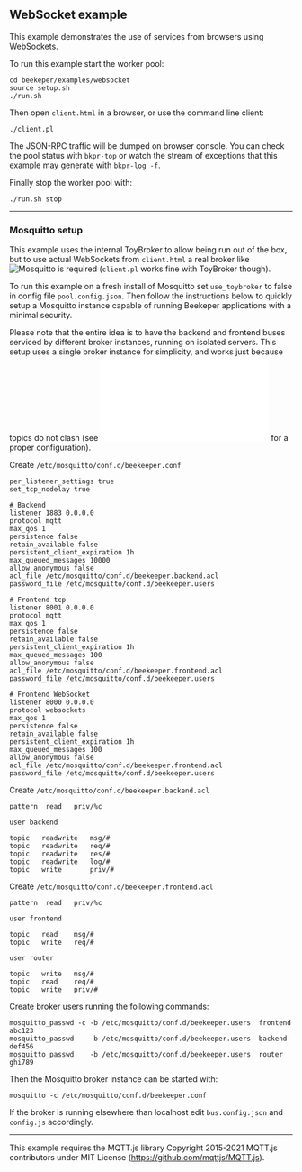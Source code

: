 ## WebSocket example

This example demonstrates the use of services from browsers using WebSockets.


To run this example start the worker pool:
```
cd beekeper/examples/websocket
source setup.sh
./run.sh
```
Then open `client.html` in a browser, or use the command line client:
```
./client.pl
```
The JSON-RPC traffic will be dumped on browser console. You can check the pool status with 
`bkpr-top` or watch the stream of exceptions that this example may generate with `bkpr-log -f`. 

Finally stop the worker pool with:
```
./run.sh stop
```
---

### Mosquitto setup

This example uses the internal ToyBroker to allow being run out of the box, but to use actual 
WebSockets from `client.html` a real broker like ![Mosquitto](https://mosquitto.org/) is required
(`client.pl` works fine with ToyBroker though).

To run this example on a fresh install of Mosquitto set `use_toybroker` to false in config file
`pool.config.json`. Then follow the instructions below to quickly setup a Mosquitto instance capable 
of running Beekeper applications with a minimal security. 

Please note that the entire idea is to have the backend and frontend buses serviced by different broker 
instances, running on isolated servers. This setup uses a single broker instance for simplicity, and works 
just because topics do not clash (see ![Brokers.md](../../doc/Brokers.md) for a proper configuration).

Create `/etc/mosquitto/conf.d/beekeeper.conf`
```
per_listener_settings true
set_tcp_nodelay true

# Backend
listener 1883 0.0.0.0
protocol mqtt
max_qos 1
persistence false
retain_available false
persistent_client_expiration 1h
max_queued_messages 10000
allow_anonymous false
acl_file /etc/mosquitto/conf.d/beekeeper.backend.acl
password_file /etc/mosquitto/conf.d/beekeeper.users

# Frontend tcp
listener 8001 0.0.0.0
protocol mqtt
max_qos 1
persistence false
retain_available false
persistent_client_expiration 1h
max_queued_messages 100
allow_anonymous false
acl_file /etc/mosquitto/conf.d/beekeeper.frontend.acl
password_file /etc/mosquitto/conf.d/beekeeper.users

# Frontend WebSocket
listener 8000 0.0.0.0
protocol websockets
max_qos 1
persistence false
retain_available false
persistent_client_expiration 1h
max_queued_messages 100
allow_anonymous false
acl_file /etc/mosquitto/conf.d/beekeeper.frontend.acl
password_file /etc/mosquitto/conf.d/beekeeper.users

```
Create `/etc/mosquitto/conf.d/beekeeper.backend.acl`
```
pattern  read   priv/%c

user backend

topic   readwrite   msg/#
topic   readwrite   req/#
topic   readwrite   res/#
topic   readwrite   log/#
topic   write       priv/#
```
Create `/etc/mosquitto/conf.d/beekeeper.frontend.acl`
```
pattern  read   priv/%c

user frontend

topic   read    msg/#
topic   write   req/#

user router

topic   write   msg/#
topic   read    req/#
topic   write   priv/#
```
Create broker users running the following commands:
```
mosquitto_passwd -c -b /etc/mosquitto/conf.d/beekeeper.users  frontend  abc123
mosquitto_passwd    -b /etc/mosquitto/conf.d/beekeeper.users  backend   def456
mosquitto_passwd    -b /etc/mosquitto/conf.d/beekeeper.users  router    ghi789
```
Then the Mosquitto broker instance can be started with:
```
mosquitto -c /etc/mosquitto/conf.d/beekeeper.conf
```
If the broker is running elsewhere than localhost edit `bus.config.json` and `config.js` accordingly.

---

This example requires the MQTT.js library Copyright 2015-2021 MQTT.js contributors 
under MIT License (<https://github.com/mqttjs/MQTT.js>).

